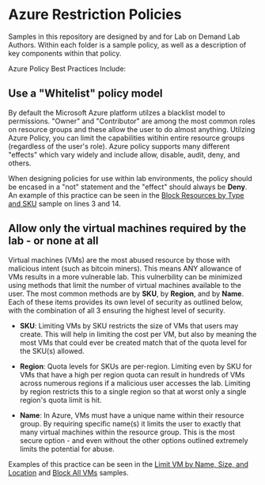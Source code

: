 # Azure Restriction Policies
Samples in this repository are designed by and for Lab on Demand Lab Authors. Within each folder is a sample policy, as well as a description of key components within that policy.

Azure Policy Best Practices Include:

## Use a "Whitelist" policy model
By default the Microsoft Azure platform utilzes a blacklist model to permissions. "Owner" and "Contributor" are among the most common roles on resource groups and these allow the user to do almost anything. Utilzing Azure Policy, you can limit the capabilities witihin entire resource groups (regardless of the user's role). Azure policy supports many different "effects" which vary widely and include allow, disable, audit, deny, and others.

When designing policies for use within lab environments, the policy should be encased in a "not" statement and the "effect" should always be **Deny**. An example of this practice can be seen in the [Block Resources by Type and SKU](./Block%20Resources%20by%20Type%20and%20SKU%20(Full%20Lockdown)) sample on lines 3 and 14.

## Allow only the virtual machines required by the lab - or none at all

Virtual machines (VMs) are the most abused resource by those with malicious intent (such as bitcoin miners). This means ANY allowance of VMs results in a more vulnerable lab. This vulnerbility can be minimized using methods that limit the number of virtual machines available to the user. The most common methods are by **SKU**, by **Region**, and by **Name**. Each of these items provides its own level of security as outlined below, with the combination of all 3 ensuring the highest level of security.

- **SKU**: Limiting VMs by SKU restricts the size of VMs that users may create. This will help in limiting the cost per VM, but also by meaning the most VMs that could ever be created match that of the quota level for the SKU(s) allowed.

- **Region**: Quota levels for SKUs are per-region. Limiting even by SKU for VMs that have a high per region quota can result in hundreds of VMs across numerous regions if a malicious user accesses the lab. Limiting by region restricts this to a single region so that at worst only a single region's quota limit is hit.

- **Name**: In Azure, VMs must have a unique name within their resource group. By requiring specific name(s) it limits the user to exactly that many virtual machines within the resource group. This is the most secure option - and even without the other options outlined extremely limits the potential for abuse.

Examples of this practice can be seen in the [Limit VM by Name, Size, and Location](./Limit%20VM%20by%20Name%2C%20Size%2C%20and%20Location) and [Block All VMs](./Block%20All%20VMs) samples.
